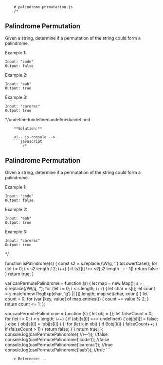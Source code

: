 
        # palindrome-permutation.js
        /*
## Palindrome Permutation
Given a string, determine if a permutation of the string could form a palindrome.


Example 1:

```
Input: "code"
Output: false
```

Example 2:

```
Input: "aab"
Output: true
```

Example 3:

```
Input: "carerac"
Output: true
```

*/undefinedundefinedundefinedundefined
        
        **Solution:**
        
        <!-- js-console -->
        ```javascript
            /*
## Palindrome Permutation
Given a string, determine if a permutation of the string could form a palindrome.


Example 1:

```
Input: "code"
Output: false
```

Example 2:

```
Input: "aab"
Output: true
```

Example 3:

```
Input: "carerac"
Output: true
```

*/

function isPalindrome(s) {
    const s2 = s.replace(/\W/g, '').toLowerCase();
    for (let i = 0; i < s2.length / 2; i++) {
        if (s2[i] !== s2[s2.length - i - 1]) return false
    }
    return true;
}


var canPermutePalindrome = function (s) {
    let map = new Map();
    s = s.replace(/\W/g, '');
    for (let i = 0; i < s.length; i++) {
        let char = s[i];
        let count = s.match(new RegExp(char, 'g') || []).length;
        map.set(char, count)
    }
    let count = 0;
    for (var [key, value] of map.entries()) {
        count += value % 2;
    }
    return count <= 1;
};


var canPermutePalindrome = function (s) {
    let obj = {};
    let falseCount = 0;
    for (let i = 0; i < s.length; i++) {
        if (obj[s[i]] === undefined) {
            obj[s[i]] = false;
        } else {
            obj[s[i]] = !obj[s[i]]
        }
    };
    for (let k in obj) {
        if (!obj[k]) {
            falseCount++;
        }
        if (falseCount > 1) {
            return false;
        }
    }
    return true;
};
console.log(canPermutePalindrome('//\\--')); //false
console.log(canPermutePalindrome('code')); //false
console.log(canPermutePalindrome('carerac')); //true
console.log(canPermutePalindrome('aab')); //true
        ```
        
        > Reference: ..
        
        